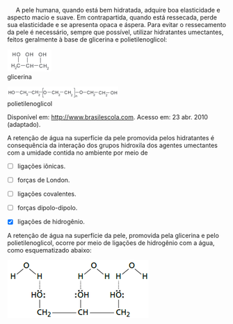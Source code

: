 

     A pele humana, quando está bem hidratada, adquire boa elasticidade e aspecto macio e suave. Em contrapartida, quando está ressecada, perde sua elasticidade e se apresenta opaca e áspera. Para evitar o ressecamento da pele é necessário, sempre que possível, utilizar hidratantes umectantes, feitos geralmente à base de glicerina e polietilenoglicol:

![](3a05427e-3b07-aa48-48d2-be6da6f284d0.png)\
glicerina

![](760de3f6-9b30-9303-bb9a-6b252b5d7d4a.png)\
polietilenoglicol

Disponível em: http://www.brasilescola.com. Acesso em: 23 abr. 2010 (adaptado).

A retenção de água na superfície da pele promovida pelos hidratantes é consequência da interação dos grupos hidroxila dos agentes umectantes com a umidade contida no ambiente por meio de



- [ ] ligações iônicas.
- [ ] forças de London.
- [ ] ligações covalentes.
- [ ] forças dipolo-dipolo.
- [x] ligações de hidrogênio.


A retenção de água na superfície da pele, promovida pela glicerina e pelo polietilenoglicol, ocorre por meio de ligações de hidrogênio com a água, como esquematizado abaixo:

![](4c420a8b-5f6d-3a0d-0ff3-fb43d3120384.png)

        